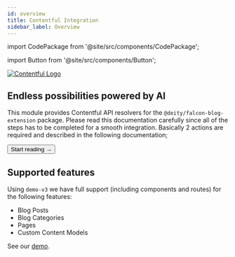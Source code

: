 ```yaml
---
id: overview
title: Contentful Integration
sidebar_label: Overview
---
```


import CodePackage from '@site/src/components/CodePackage';

import Button from '@site/src/components/Button';

<a href="https://contentful.com/" rel="noreferrer noopener" target="_blank" aria-label="visit the Contentful site" className="invert">
  <img src="/docs/img/docs/platform/contentful-logo.svg" alt="Contentful Logo" className="height80 pb20"/>
</a>

## Endless possibilities powered by AI

This module provides Contentful API resolvers for the `@deity/falcon-blog-extension` package. Please read this documentation carefully since all of the steps has to be completed for a smooth integration. Basically 2 actions are required and described in the following documentation;

<Button variant="contained" size="medium" href="/docs/integrations/contentful/getting-started">
  Start reading →
</Button>
<div className="mb60"></div>

## Supported features

Using `demo-v3` we have full support (including components and routes) for the following features:

- Blog Posts
- Blog Categories
- Pages
- Custom Content Models

See our [demo](https://v3demo3.deity.io/blog).
